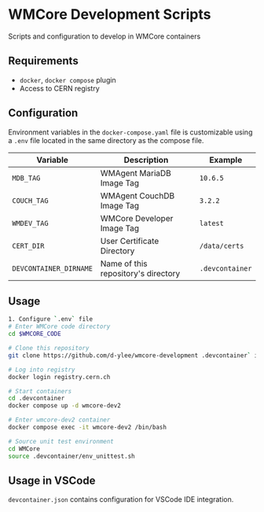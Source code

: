 # WMCore Development Scripts

Scripts and configuration to develop in WMCore containers

## Requirements
* `docker`, `docker compose` plugin
* Access to CERN registry

## Configuration
Environment variables in the `docker-compose.yaml` file is customizable using a `.env` file located in the same directory as the compose file.

| Variable               | Description                | Example       |
|------------------------|----------------------------|---------------|
| `MDB_TAG`              | WMAgent MariaDB Image Tag  | `10.6.5`      |
| `COUCH_TAG`            | WMAgent CouchDB Image Tag  | `3.2.2`       |
| `WMDEV_TAG`            | WMCore Developer Image Tag | `latest`      |
| `CERT_DIR`             | User Certificate Directory | `/data/certs` |
| `DEVCONTAINER_DIRNAME` | Name of this repository's directory | `.devcontainer` |

## Usage

```bash
1. Configure `.env` file
# Enter WMCore code directory
cd $WMCORE_CODE 

# Clone this repository
git clone https://github.com/d-ylee/wmcore-development .devcontainer` into WMCore directory

# Log into registry
docker login registry.cern.ch

# Start containers
cd .devcontainer
docker compose up -d wmcore-dev2

# Enter wmcore-dev2 container
docker compose exec -it wmcore-dev2 /bin/bash

# Source unit test environment
cd WMCore
source .devcontainer/env_unittest.sh
```


## Usage in VSCode
`devcontainer.json` contains configuration for VSCode IDE integration.
